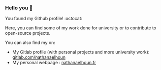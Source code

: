 ### Hello you 👋

<!--
**nathanaelhoun/nathanaelhoun** is a ✨ _special_ ✨ repository because its `README.md` (this file) appears on your GitHub profile.

Here are some ideas to get you started:

- 🔭 I’m currently working on ...
- 🌱 I’m currently learning ...
- 👯 I’m looking to collaborate on ...
- 🤔 I’m looking for help with ...
- 💬 Ask me about ...
- 📫 How to reach me: ...
- 😄 Pronouns: ...
- ⚡ Fun fact: ...
-->

You found my Github profile! :octocat:

Here, you can find some of my work done for university or to contribute to open-source projects.

You can also find my on:
  - My Gitlab profile (with personal projects and more university work): [gitlab.com/nathanaelhoun](https://gitlab.com/nathanaelhoun)
  - My personal webpage : [nathanaelhoun.fr](https://www.nathanaelhoun.fr)
